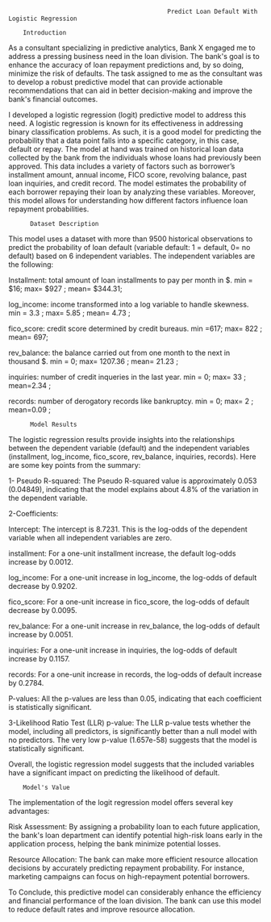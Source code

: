                                                 Predict Loan Default With Logistic Regression
        
        Introduction
        
As a consultant specializing in predictive analytics, Bank X engaged me to address a pressing business need in the loan division. The bank's goal is to enhance the accuracy of loan repayment predictions and, by so doing, minimize the risk of defaults. The task assigned to me as the consultant was to develop a robust predictive model that can provide actionable recommendations that can aid in better decision-making and improve the bank's financial outcomes.  

I developed a logistic regression (logit) predictive model to address this need. A logistic regression is known for its effectiveness in addressing binary classification problems. As such, it is a good model for predicting the probability that a data point falls into a specific category, in this case, default or repay. The model at hand was trained on historical loan data collected by the bank from the individuals whose loans had previously been approved. This data includes a variety of factors such as borrower’s installment amount, annual income, FICO score, revolving balance, past loan inquiries, and credit record. The model estimates the probability of each borrower repaying their loan by analyzing these variables. Moreover, this model allows for understanding how different factors influence loan repayment probabilities.

          Dataset Description

This model uses a dataset with more than 9500 historical observations to predict the probability of loan default (variable default: 1 = default, 0= no default) based on 6 independent variables. The independent variables are the following:

Installment: total amount of loan installments to pay per month in $. min = $16; max= $927 ; mean= $344.31;

log_income: income transformed into a log variable to handle skewness. min = 3.3 ; max= 5.85 ; mean= 4.73 ;

fico_score: credit score determined by credit bureaus. min =617; max= 822  ; mean= 697;

rev_balance: the balance carried out from one month to the next in thousand $. min = 0; max= 1207.36 ; mean= 21.23 ;

inquiries: number of credit inqueries in the last year. min = 0; max= 33 ; mean=2.34 ;

records: number of derogatory records like bankruptcy. min = 0; max= 2 ; mean=0.09 ;

          Model Results

The logistic regression results provide insights into the relationships between the dependent variable (default) and the
independent variables (installment, log_income, fico_score, rev_balance, inquiries, records). Here are some key points from the summary:

1- Pseudo R-squared: The Pseudo R-squared value is approximately 0.053 (0.04849), indicating that the model explains about 4.8% of the variation in the dependent variable.

2-Coefficients:

Intercept: The intercept is 8.7231. This is the log-odds of the dependent variable when all independent variables are zero.

installment: For a one-unit installment increase, the default log-odds increase by 0.0012.

log_income: For a one-unit increase in log_income, the log-odds of default decrease by 0.9202.

fico_score: For a one-unit increase in fico_score, the log-odds of default decrease by 0.0095.

rev_balance: For a one-unit increase in rev_balance, the log-odds of default increase by 0.0051.

inquiries: For a one-unit increase in inquiries, the log-odds of default increase by 0.1157.

records: For a one-unit increase in records, the log-odds of default increase by 0.2784.

P-values: All the p-values are less than 0.05, indicating that each coefficient is statistically significant.

3-Likelihood Ratio Test (LLR) p-value: The LLR p-value tests whether the model, including all predictors, is significantly
better than a null model with no predictors. The very low p-value (1.657e-58) suggests that the model is statistically significant.

Overall, the logistic regression model suggests that the included variables have a significant impact on predicting the
likelihood of default.

        Model's Value 

The implementation of the logit regression model offers several key advantages:

Risk Assessment: By assigning a probability loan to each future application, the bank's loan department can identify potential high-risk loans early in the application process, helping the bank minimize potential losses. 

Resource Allocation: The bank can make more efficient resource allocation decisions by accurately predicting repayment probability. For instance, marketing campaigns can focus on high-repayment potential borrowers. 

To Conclude, this predictive model can considerably enhance the efficiency and financial performance of the loan division. The bank can use this model to reduce default rates and improve resource allocation. 






